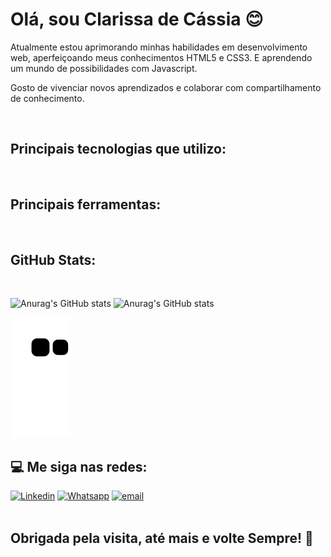 # Olá, sou Clarissa de Cássia 😊


 Atualmente estou aprimorando minhas habilidades em desenvolvimento web, aperfeiçoando meus conhecimentos HTML5 e CSS3. E aprendendo um mundo de possibilidades com Javascript.

 Gosto de vivenciar novos aprendizados e colaborar com compartilhamento de conhecimento.

<br/>

 ## Principais tecnologias que utilizo: 
 <div style="display: inline-block;">
    <img src="https://img.shields.io/badge/HTML5-E34F26?style=for-the-badge&logo=html5&logoColor=white" alt="">
    <img src="https://img.shields.io/badge/CSS3-1572B6?style=for-the-badge&logo=css3&logoColor=white" alt="">
     <img src="https://img.shields.io/badge/JavaScript-F7DF1E?style=for-the-badge&logo=javascript&logoColor=black" alt=""></div>
<br/>

## Principais ferramentas: 
<div style="display: inline-block;">
<img src="https://img.shields.io/badge/GitHub-100000?style=for-the-badge&logo=github&logoColor=white" alt="">
<img src="https://img.shields.io/badge/GIT-E44C30?style=for-the-badge&logo=git&logoColor=white" alt="">
<img src="https://img.shields.io/badge/Visual_Studio_Code-0078D4?style=for-the-badge&logo=visual%20studio%20code&logoColor=white" alt="">
<img src="" alt="">
<img src="https://img.shields.io/badge/Figma-F24E1E?style=for-the-badge&logo=figma&logoColor=white" alt="">
<img src="" alt="">
<img src="https://img.shields.io/badge/Notion-000000?style=for-the-badge&logo=notion&logoColor=white" alt="">
<img src="" alt="">
</div>
<br/>

   ## GitHub Stats:
  <br/>

  ![Anurag's GitHub stats](https://github-readme-stats.vercel.app/api?username=ClariCassia&show_icons=true&theme=outrun)
   ![Anurag's GitHub stats](https://github-readme-stats.vercel.app/api/top-langs/?username=ClariCassia&theme=outrun)
  
<div> 
 
  ![Snake animation](https://github.com/ClariCassia/ClariCassia/blob/output/github-contribution-grid-snake.svg)

</div>


 ## 💻 Me siga nas redes:

[![Linkedin](https://img.shields.io/badge/LinkedIn-0077B5?style=for-the-badge&logo=linkedin&logoColor=white)](https://www.linkedin.com/in/clarissa-c%C3%A1ssia-6b8547242/)
[![Whatsapp](https://img.shields.io/badge/WhatsApp-25D366?style=for-the-badge&logo=whatsapp&logoColor=white)](https://whatsa.me/5547988271348/?t=Ol%C3%A1)
[![email](https://img.shields.io/badge/Gmail-D14836?style=for-the-badge&logo=gmail&logoColor=white)](https://clari.cassia@gmail.com)
<br/>
<br/>

##  Obrigada pela visita, até mais e volte Sempre! 💜
